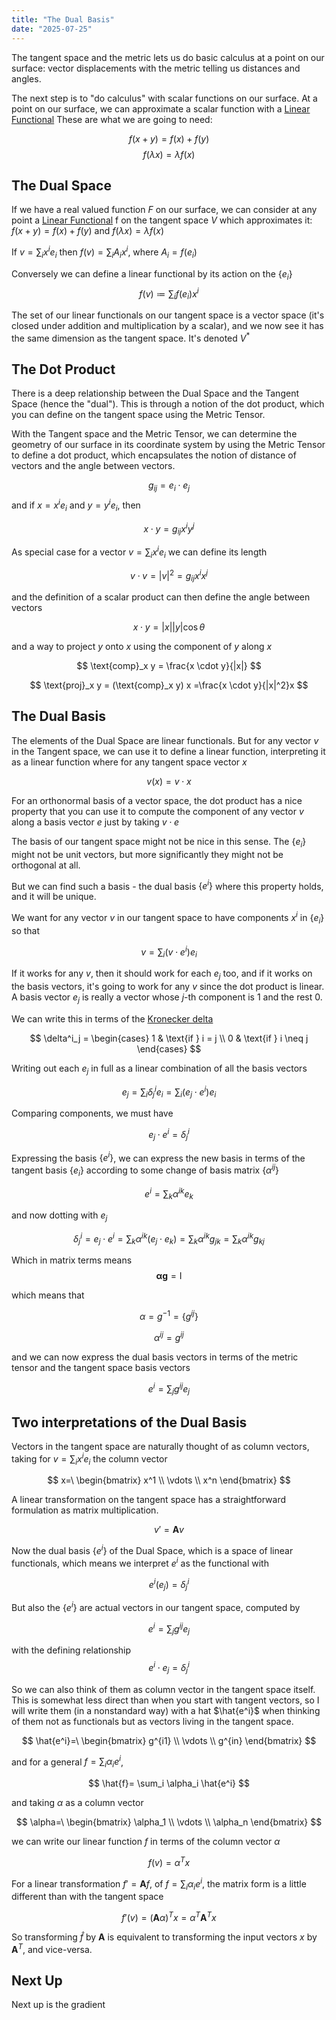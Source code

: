 ```yaml
---
title: "The Dual Basis"
date: "2025-07-25"
---
```


The tangent space and the metric lets us do basic calculus at a point on our surface: vector displacements with the metric telling us distances and angles.

The next step is to "do calculus" with scalar functions on our surface. At a point on our surface, we can approximate a scalar function with a [Linear Functional](https://en.wikipedia.org/wiki/Linear_form) These are what we are going to need:

<!-- more -->

$$f(x+y)=f(x)+f(y)$$
$$f(\lambda x)=\lambda f(x)$$

## The Dual Space

If we have a real valued function $F$ on our surface, we can
consider at any point a [Linear Functional](https://en.wikipedia.org/wiki/Linear_form) f on the tangent space $V$ which approximates it: $f(x+y)=f(x)+f(y)$ and $f(\lambda x)=\lambda f(x)$

If $v = \sum_i x^i e_i$ then $f(v) = \sum_i A_i x^i$, where $A_i = f(e_i)$

Conversely we can define a linear functional by its action on the $\{e_i\}$
$$
f(v) \coloneqq \sum_i f(e_i) x^i
$$

The set of our linear functionals on our tangent space is a vector space (it's closed under addition and multiplication by a scalar), and we now see it has the same dimension as the tangent space. It's denoted $V^*$


## The Dot Product

There is a deep relationship between the Dual Space and the Tangent Space (hence the "dual"). This is through a notion of the dot product, which you can define on the tangent space using the Metric Tensor. 

With the Tangent space and the Metric Tensor, we can determine the geometry of our surface in its coordinate system by using the Metric Tensor to define a dot product, which encapsulates the notion of distance of vectors and the angle between vectors.

$$g_{i j}=e_i \cdot e_j$$
and if $x=x^i e_i$ and $y=y^i e_i$, then

$$x \cdot y = g_{i j} x^i y^j$$

As special case for a vector $v=\sum_i x^i e_i$ we can define its length

$$v \cdot v = |v|^2 = g_{i j} x^i x^j$$


and the definition of a scalar product can then define the angle between vectors

$$
x \cdot y=|x||y|\cos\theta
$$  

and a way to project $y$ onto $x$ using the component of $y$ along $x$

$$
\text{comp}_x y = \frac{x \cdot y}{|x|}
$$


$$
\text{proj}_x y = (\text{comp}_x y) x =\frac{x \cdot y}{|x|^2}x
$$

## The Dual Basis
The elements of the Dual Space are linear functionals. But for any vector $v$ in the Tangent space, we can use it to define a linear function, interpreting it as a linear function where for any tangent space vector $x$

$$
    v(x) = v \cdot x
$$

For an orthonormal basis of a vector space, the dot product has a nice property that you can use it to compute the component of any vector $v$ along a basis vector $e$ just by taking $v \cdot e$

The basis of our tangent space might not be nice in this sense. The $\{e_i\}$ might not be unit vectors, but more significantly they might not be orthogonal at all.

But we can find such a basis - the dual basis $\{e^i\}$ where this property holds, and it will be unique.

We want for any vector $v$ in our tangent space to have components $x^i$ in $\{e_i\}$ so that

$$
v = \sum_i (v \cdot e^i) e_i
$$

If it works for any $v$, then it should work for each $e_j$ too, and if it works on the basis vectors, it's going to work for any $v$ since the dot product is linear. A basis vector $e_j$ is really a vector whose $j$-th component is $1$ and the rest $0$.

We can write this in terms of the [Kronecker delta](https://en.wikipedia.org/wiki/Kronecker_delta)

$$
\delta^i_j = \begin{cases}
1 & \text{if } i = j \\
0 & \text{if } i \neq j
\end{cases}
$$

Writing out each $e_j$ in full as a linear combination of all the basis vectors

$$
 e_j = \sum_i \delta^i_j e_i = \sum_i(e_j \cdot e^i) e_i
$$

Comparing components, we must have

$$
e_j \cdot e^i = \delta^i_j 
$$


Expressing the basis $\{e^i\}$, we can express the new basis in terms of the tangent basis $\{e_i\}$ according to some change of basis matrix $\{\alpha^{ij}\}$

$$
    e^i = \sum_k \alpha^{ik}e_k
$$

and now dotting with $e_j$

$$
\delta^i_j = e_j \cdot e^i = \sum_k \alpha^{ik}(e_j \cdot e_k) = \sum_k \alpha^{ik}g_{jk}  = \sum_k \alpha^{ik}g_{kj}
$$

Which in matrix terms means
$$
\mathbf{\alpha} \mathbf{g} = \mathrm{I}
$$


which means that

$$
    \alpha= g^{-1} = \{g^{ij}\}
$$

$$
    \alpha^{ij}= g^{ij}
$$

and we can now express the dual basis vectors in terms of the metric tensor and the tangent space basis vectors

$$
    e^i = \sum_j g^{ij}e_j
$$

## Two interpretations of the Dual Basis

Vectors in the tangent space are naturally thought of as column vectors, taking for $v=\sum_i x^i e_i$ the column vector

$$
x=\
\begin{bmatrix} 
x^1 \\ 
\vdots \\ 
x^n
\end{bmatrix}
$$

A linear transformation on the tangent space has a straightforward formulation as matrix multiplication.

$$
v' = \mathbf{A}v
$$

Now  the dual basis $\{e^i\}$ of the Dual Space, which is a space of linear functionals, which means we interpret $e^i$ as the functional with

$$
e^i(e_j) = \delta^i_j
$$

But also the $\{e^i\}$ are actual vectors in our tangent space, computed by

$$
e^i = \sum_j g^{ij}e_j
$$

with the defining relationship
$$
e^i \cdot e_j = \delta^i_j
$$

So we can also think of them as column vector in the tangent space itself. This is somewhat less direct than when you start with tangent vectors, so I will write them (in a nonstandard way) with a hat $\hat{e^i}$ when thinking of them not as functionals but as vectors living in the tangent space.

$$
\hat{e^i}=\
\begin{bmatrix} 
g^{i1} \\ 
\vdots \\ 
g^{in}
\end{bmatrix}
$$

and for a general $f=\sum_i \alpha_i e^i$,

$$
\hat{f}= \sum_i \alpha_i \hat{e^i}
$$

and taking $\alpha$ as a column vector

$$
\alpha=\
\begin{bmatrix} 
\alpha_1 \\ 
\vdots \\ 
\alpha_n
\end{bmatrix}
$$

we can write our linear function $f$ in terms of the column vector $\alpha$

$$
f(v) = \alpha^T x
$$

For a linear transformation $f' = \mathbf{A}f$, of $f=\sum_i \alpha_i e^i$, the matrix form is a little different than with the tangent space

$$
f'(v) = (\mathbf{A}\alpha)^T x = \alpha^T \mathbf{A}^T x
$$

So transforming $\hat{f}$ by $\mathbf{A}$ is equivalent to transforming the input vectors $x$ by $\mathbf{A}^T$, and vice-versa.

## Next Up

Next up is the gradient